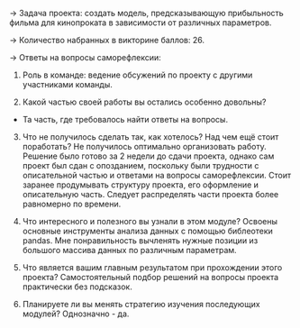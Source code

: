 → Задача проекта: создать модель, предсказывающую прибыльность фильма для кинопроката в зависимости от различных параметров.

→ Количество набранных в викторине баллов: 26.

→ Ответы на вопросы саморефлексии:

1. Роль в команде: ведение обсужений по проекту с другими участниками команды.

2. Какой частью своей работы вы остались особенно довольны?
- Та часть, где требовалось найти ответы на вопросы.

3. Что не получилось сделать так, как хотелось? Над чем ещё стоит поработать?
Не получилось оптимально организовать работу. Решение было готово за 2 недели до сдачи проекта, однако сам проект был сдан с опозданием, поскольку были трудности с описательной частью и ответами на вопросы саморефлексии.
Стоит заранее продумывать структуру проекта, его оформление и описательную часть. Следует распределять части проекта более равномерно по времени.

4. Что интересного и полезного вы узнали в этом модуле?
Освоены основные инструменты анализа данных с помощью библеотеки pandas.
Мне понравильность вычленять нужные позиции из большого массива данных по различным параметрам. 

5. Что является вашим главным результатом при прохождении этого проекта?
Самостоятельный подбор решений на вопросы проекта практически без подсказок. 

6. Планируете ли вы менять стратегию изучения последующих модулей?
Однозначно - да.
